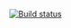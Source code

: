 [![Build status](https://ci.appveyor.com/api/projects/status/uw16lrku3m5opa89?svg=true)](https://ci.appveyor.com/project/OlegBirykov/ajs-5-1)

